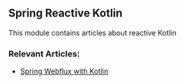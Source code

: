 ## Spring Reactive Kotlin

This module contains articles about reactive Kotlin

### Relevant Articles:
- [Spring Webflux with Kotlin](https://www.baeldung.com/spring-webflux-kotlin)
